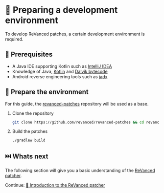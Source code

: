 # 👶 Preparing a development environment

To develop ReVanced patches, a certain development environment is required.

## 📝 Prerequisites

- A Java IDE supporting Kotlin such as [IntelliJ IDEA](https://www.jetbrains.com/idea/)
- Knowledge of Java, [Kotlin](https://kotlinlang.org) and [Dalvik bytecode](https://source.android.com/docs/core/runtime/dalvik-bytecode)
- Android reverse engineering tools such as [jadx](https://github.com/skylot/jadx)

## 🏃 Prepare the environment

For this guide, the [revanced-patches](https://github.com/revanced/revanced-patches) repository will be used as a base.

1. Clone the repository

   ```bash
   git clone https://github.com/revanced/revanced-patches && cd revanced-patches
   ```

2. Build the patches

   ```bash
   ./gradlew build
   ```

## ⏭️ Whats next

The following section will give you a basic understanding of the [ReVanced patcher](https://github.com/revanced/revanced-patcher).

Continue: [💉 Introduction to the ReVanced patcher](1_introduction.md)
